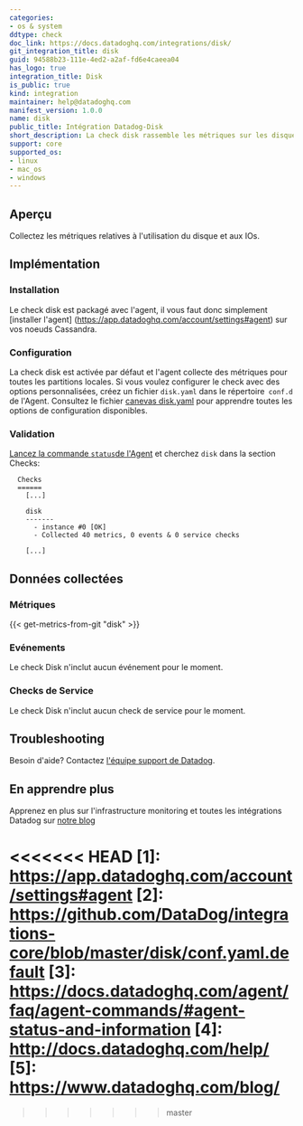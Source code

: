 ```yaml
---
categories:
- os & system
ddtype: check
doc_link: https://docs.datadoghq.com/integrations/disk/
git_integration_title: disk
guid: 94588b23-111e-4ed2-a2af-fd6e4caeea04
has_logo: true
integration_title: Disk
is_public: true
kind: integration
maintainer: help@datadoghq.com
manifest_version: 1.0.0
name: disk
public_title: Intégration Datadog-Disk
short_description: La check disk rassemble les métriques sur les disques montés.
support: core
supported_os:
- linux
- mac_os
- windows
---
```


## Aperçu

Collectez les métriques relatives à l'utilisation du disque et aux IOs.

## Implémentation
### Installation

Le check disk est packagé avec l'agent, il vous faut donc simplement [installer l'agent] (https://app.datadoghq.com/account/settings#agent) sur vos noeuds Cassandra.

### Configuration

La check disk est activée par défaut et l'agent collecte des métriques pour toutes les partitions locales. Si vous voulez configurer le check avec des options personnalisées, créez un fichier `disk.yaml` dans le répertoire` conf.d` de l'Agent. Consultez le fichier [canevas disk.yaml](https://github.com/DataDog/integrations-core/blob/master/disk/conf.yaml.default) pour apprendre toutes les options de configuration disponibles.

### Validation

[Lancez la commande `status`de l'Agent](https://docs.datadoghq.com/agent/faq/agent-commands/#agent-status-and-information) et cherchez `disk` dans la section Checks:

```
  Checks
  ======
    [...]

    disk
    -------
      - instance #0 [OK]
      - Collected 40 metrics, 0 events & 0 service checks

    [...]
```

## Données collectées
### Métriques
{{< get-metrics-from-git "disk" >}}

### Evénements
Le check Disk n'inclut aucun événement pour le moment.

### Checks de Service
Le check Disk n'inclut aucun check de service pour le moment.

## Troubleshooting
Besoin d'aide? Contactez  [l'équipe support de Datadog](http://docs.datadoghq.com/help/).

## En apprendre plus
Apprenez en plus sur l'infrastructure monitoring et toutes les intégrations Datadog sur [notre blog](https://www.datadoghq.com/blog/)

<<<<<<< HEAD
[1]: https://app.datadoghq.com/account/settings#agent
[2]: https://github.com/DataDog/integrations-core/blob/master/disk/conf.yaml.default
[3]: https://docs.datadoghq.com/agent/faq/agent-commands/#agent-status-and-information
[4]: http://docs.datadoghq.com/help/
[5]: https://www.datadoghq.com/blog/
=======
>>>>>>> master
